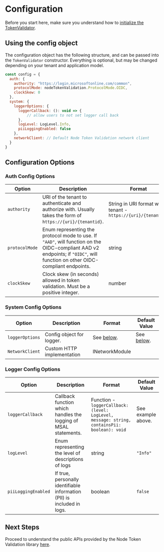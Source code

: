 # Configuration 

Before you start here, make sure you understand how to [initialize the TokenValidator](./initialization.md).

## Using the config object

The configuration object has the following structure, and can be passed into the `TokenValidator` constructor. Everything is optional, but may be changed depending on your tenant and application model.

```javascript
const config = {
  auth: {
    authority: "https://login.microsoftonline.com/common", 
    protocolMode: nodeTokenValidation.ProtocolMode.OIDC,
    clockSkew: 0
  },
  system: {
    loggerOptions: {
      loggerCallback: (): void => {
          // allow users to not set logger call back
      },
      logLevel: LogLevel.Info,
      piiLoggingEnabled: false
    },
    networkClient: // Default Node Token Validation network client
  }
}
```

## Configuration Options

### Auth Config Options

| Option | Description | Format | Default Value |
| ------ | ----------- | ------ | ------------- |
| `authority` | URI of the tenant to authenticate and authorize with. Usually takes the form of `https://{uri}/{tenantid}`. | String in URI format with tenant - `https://{uri}/{tenantid}` | `https://login.microsoftonline.com/common` |
| `protocolMode` | Enum representing the protocol mode to use. If `"AAD"`, will function on the OIDC-compliant AAD v2 endpoints; if `"OIDC"`, will function on other OIDC-compliant endpoints. | string | `"OIDC"` |
| `clockSkew` | Clock skew (in seconds) allowed in token validation. Must be a positive integer. | number | 0 |

### System Config Options

| Option | Description | Format | Default Value |
| ------ | ----------- | ------ | ------------- |
| `loggerOptions` | Config object for logger. | See [below](#logger-config-options). | See [below](#logger-config-options). |
| `NetworkClient` | Custom HTTP implementation | INetworkModule | |

### Logger Config Options

| Option | Description | Format | Default Value |
| ------ | ----------- | ------ | ------------- |
| `loggerCallback` | Callback function which handles the logging of MSAL statements. | Function - `loggerCallback: (level: LogLevel, message: string, containsPii: boolean): void` | See example above. |
| `logLevel` | Enum representing the level of descriptions of logs | string | `"Info"`
| `piiLoggingEnabled` | If true, personally identifiable information (PII) is included in logs. | boolean | `false` |

## Next Steps

Proceed to understand the public APIs provided by the Node Token Validation library [here](../docs/public-apis.md).